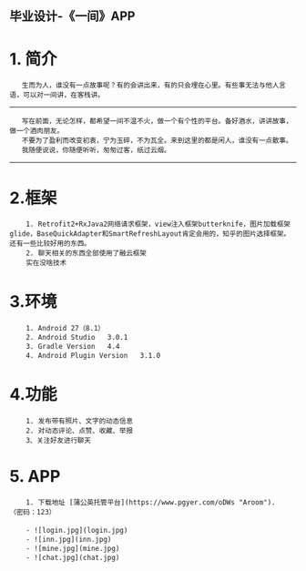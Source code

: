 ## 毕业设计-《一间》APP
# 1. 简介  
       生而为人，谁没有一点故事呢？有的会讲出来，有的只会埋在心里。有些事无法与他人言语，可以对一间讲，在客栈讲。
---  
       写在前面，无论怎样，都希望一间不温不火，做一个有个性的平台。备好酒水，讲讲故事，做一个酒肉朋友。
       不要为了盈利而改变初衷，宁为玉碎，不为瓦全。来到这里的都是闲人，谁没有一点散事。
       我随便说说，你随便听听，匆匆过客，纸过云烟。
---
# 2.框架
        1. Retrofit2+RxJava2网络请求框架，view注入框架butterknife，图片加载框架glide，BaseQuickAdapter和SmartRefreshLayout肯定会用的，知乎的图片选择框架。
    还有一些比较好用的东西。
        2. 聊天相关的东西全部使用了融云框架
        实在没啥技术
# 3.环境
        1. Android 27（8.1）
        2. Android Studio   3.0.1
        3. Gradle Version   4.4
        4. Android Plugin Version   3.1.0
# 4.功能
        1. 发布带有照片、文字的动态信息
        2. 对动态评论、点赞、收藏、举报
        3、关注好友进行聊天
# 5. APP
        1. 下载地址 [蒲公英托管平台](https://www.pgyer.com/oDWs "Aroom").   （密码：123）

        - ![login.jpg](login.jpg)
        - ![inn.jpg](inn.jpg)
        - ![mine.jpg](mine.jpg)
        - ![chat.jpg](chat.jpg)
